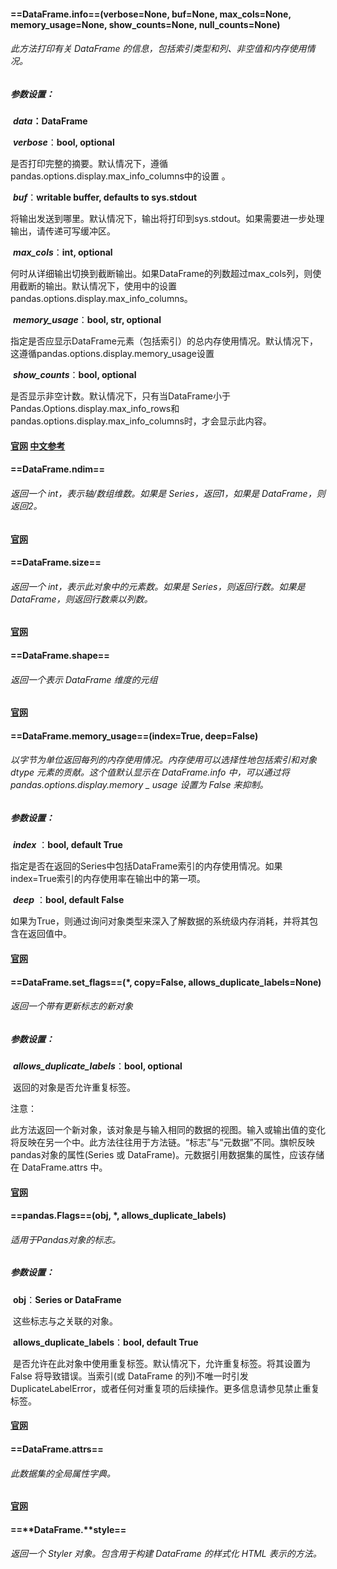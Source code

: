 #### **==DataFrame.info==**(verbose=None, buf=None, max_cols=None, memory_usage=None, show_counts=None, null_counts=None)

###### 此方法打印有关 DataFrame 的信息，包括索引类型和列、非空值和内存使用情况。

##### 参数设置：

​	***data*：DataFrame**

​	***verbose***：**bool, optional**

​		是否打印完整的摘要。默认情况下，遵循pandas.options.display.max_info_columns中的设置 。

​	***buf***：**writable buffer, defaults to sys.stdout**

​		将输出发送到哪里。默认情况下，输出将打印到sys.stdout。如果需要进一步处理输出，请传递可写缓冲区。

​	***max_cols***：**int, optional**

​		何时从详细输出切换到截断输出。如果DataFrame的列数超过max_cols列，则使用截断的输出。默认情况下，使用中的设置 pandas.options.display.max_info_columns。

​	***memory_usage***：**bool, str, optional**

​		指定是否应显示DataFrame元素（包括索引）的总内存使用情况。默认情况下，这遵循pandas.options.display.memory_usage设置

​	***show_counts***：**bool, optional**

​		是否显示非空计数。默认情况下，只有当DataFrame小于Pandas.Options.display.max_info_rows和pandas.options.display.max_info_columns时，才会显示此内容。

#### [官网](https://pandas.pydata.org/docs/reference/api/pandas.DataFrame.info.html) [中文参考](https://www.cjavapy.com/article/535/)

#### ==**DataFrame.ndim**==

###### 返回一个 int，表示轴/数组维数。如果是 Series，返回1，如果是 DataFrame，则返回2。

#### [官网](https://pandas.pydata.org/docs/reference/api/pandas.DataFrame.ndim.html)

#### ==**DataFrame.size**==

###### 返回一个 int，表示此对象中的元素数。如果是 Series，则返回行数。如果是 DataFrame，则返回行数乘以列数。

#### [官网](https://pandas.pydata.org/docs/reference/api/pandas.DataFrame.size.html)

#### ==**DataFrame.shape**==

###### 返回一个表示 DataFrame 维度的元组

#### [官网](https://pandas.pydata.org/docs/reference/api/pandas.DataFrame.shape.html)

#### **==DataFrame.memory_usage==**(index=True, deep=False)

###### 以字节为单位返回每列的内存使用情况。内存使用可以选择性地包括索引和对象 dtype 元素的贡献。这个值默认显示在 DataFrame.info 中，可以通过将 pandas.options.display.memory _ usage 设置为 False 来抑制。

##### 参数设置：

​	***index*** ：**bool, default True**

​		指定是否在返回的Series中包括DataFrame索引的内存使用情况。如果index=True索引的内存使用率在输出中的第一项。

​	***deep*** ：**bool, default False**

​		如果为True，则通过询问对象类型来深入了解数据的系统级内存消耗，并将其包含在返回值中。

#### [官网](https://pandas.pydata.org/docs/reference/api/pandas.DataFrame.memory_usage.html)

#### **==DataFrame.set_flags==**(*, copy=False, allows_duplicate_labels=None)

###### 返回一个带有更新标志的新对象

##### 参数设置：

​	***allows_duplicate_labels***：**bool, optional**

​		返回的对象是否允许重复标签。

注意：

​	此方法返回一个新对象，该对象是与输入相同的数据的视图。输入或输出值的变化将反映在另一个中。此方法往往用于方法链。“标志”与“元数据”不同。旗帜反映pandas对象的属性(Series 或 DataFrame)。元数据引用数据集的属性，应该存储在 DataFrame.attrs 中。

#### [官网](https://pandas.pydata.org/docs/reference/api/pandas.DataFrame.set_flags.html)

#### **==pandas.Flags==**(obj, *, allows_duplicate_labels)

###### 适用于Pandas对象的标志。

##### 参数设置：

​	**obj**：**Series or DataFrame**

​		这些标志与之关联的对象。

​	**allows_duplicate_labels**：**bool, default True**

​		是否允许在此对象中使用重复标签。默认情况下，允许重复标签。将其设置为 False 将导致错误。当索引(或 DataFrame 的列)不唯一时引发 DuplicateLabelError，或者任何对重复项的后续操作。更多信息请参见禁止重复标签。

#### [官网](https://pandas.pydata.org/docs/reference/api/pandas.Flags.html)

#### ==DataFrame.attrs==

###### 此数据集的全局属性字典。

#### [官网](https://pandas.pydata.org/docs/reference/api/pandas.DataFrame.attrs.html)

#### ==**DataFrame.**style==

###### 返回一个 Styler 对象。包含用于构建 DataFrame 的样式化 HTML 表示的方法。

